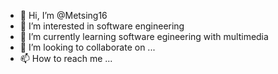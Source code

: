 - 👋 Hi, I’m @Metsing16
- 👀 I’m interested in software engineering
- 🌱 I’m currently learning software egineering with multimedia
- 💞️ I’m looking to collaborate on ...
- 📫 How to reach me ...

<!---
Metsing16/Metsing16 is a ✨ special ✨ repository because its `README.md` (this file) appears on your GitHub profile.
You can click the Preview link to take a look at your changes.
--->
